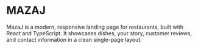 # MAZAJ
MazaJ is a modern, responsive landing page for restaurants, built with React and TypeScript. It showcases dishes, your story, customer reviews, and contact information in a clean single-page layout.
